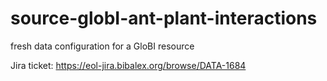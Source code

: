 # source-globI-ant-plant-interactions
fresh data configuration for a GloBI resource

Jira ticket: https://eol-jira.bibalex.org/browse/DATA-1684
